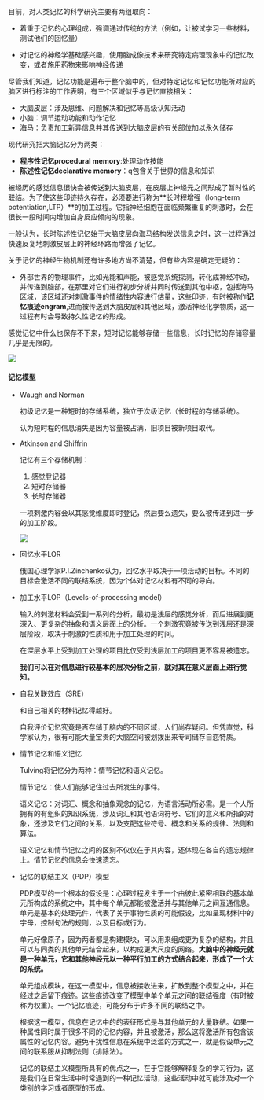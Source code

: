 目前，对人类记忆的科学研究主要有两组取向：

- 着重于记忆的心理组成，强调通过传统的方法（例如，让被试学习一些材料，测试他们的回忆量）

- 对记忆的神经学基础感兴趣，使用脑成像技术来研究特定病理现象中的记忆改变，或者施用药物来影响神经传递

尽管我们知道，记忆功能是遍布于整个脑中的，但对特定记忆和记忆功能所对应的脑区进行标注的工作表明，有三个区域似乎与记忆直接相关：

- 大脑皮层：涉及思维、问题解决和记忆等高级认知活动
- 小脑：调节运动功能和动作记忆
- 海马：负责加工新异信息并其传送到大脑皮层的有关部位加以永久储存

现代研究把大脑记忆分为两类：

- **程序性记忆procedural memory**:处理动作技能
- **陈述性记忆declarative memory**：q包含关于世界的信息和知识

被经历的感觉信息很快会被传送到大脑皮层，在皮层上神经元之间形成了暂时性的联结。为了使这些印迹持久存在，必须要进行称为**长时程增强（long-term potentiation,LTP）**的加工过程。它指神经细胞在面临频繁重复的刺激时，会在很长一段时间内增加自身反应倾向的现象。

一般认为，长时陈述性记忆始于大脑皮层向海马结构发送信息之时，这一过程通过快速反复地刺激皮层上的神经环路而增强了记忆。

关于记忆的神经生物机制还有许多地方尚不清楚，但有些内容是确定无疑的：

- 外部世界的物理事件，比如光能和声能，被感觉系统探测，转化成神经冲动，并传递到脑部，在那里对它们进行初步分析并同时传送到其他中枢，包括海马区域，该区域还对刺激事件的情绪性内容进行估量，这些印迹，有时被称作**记忆痕迹engram**,进而被传送到大脑皮层和其他区域，激活神经化学物质，这一过程有时会导致持久性记忆的形成。

感觉记忆中什么也保存不下来，短时记忆能够存储一些信息，长时记忆的存储容量几乎是无限的。

![](/assets/Snipaste_2019-02-24_17-24-40.png)

#### 记忆模型

- Waugh and Norman

    初级记忆是一种短时的存储系统，独立于次级记忆（长时程的存储系统）。
    
    认为短时程的信息消失是因为容量被占满，旧项目被新项目取代。
    
- Atkinson and Shiffrin

    记忆有三个存储机制：
    
    1. 感觉登记器
    2. 短时存储器
    3. 长时存储器
    
    一项刺激内容会以其感觉维度即时登记，然后要么遗失，要么被传递到进一步的加工阶段。
    
    ![](/assets/未命名.png)
    
- 回忆水平LOR

    俄国心理学家P.I.Zinchenko认为，回忆水平取决于一项活动的目标。不同的目标会激活不同的联结系统，因为个体对记忆材料有不同的导向。
    
- 加工水平LOP（Levels-of-processing model）

    输入的刺激材料会受到一系列的分析，最初是浅层的感觉分析，而后进展到更深入、更复杂的抽象和语义层面上的分析。一个刺激究竟被传送到浅层还是深层阶段，取决于刺激的性质和用于加工处理的时间。
    
    在深层水平上受到加工处理的项目比仅受到浅层加工的项目更不容易被遗忘。
    
    **我们可以在对信息进行较基本的层次分析之前，就对其在意义层面上进行觉知。**
    
- 自我关联效应（SRE）

    和自己相关的材料记忆得越好。
    
    自我评价记忆究竟是否存储于脑内的不同区域，人们尚存疑问。但凭直觉，科学家认为，很有可能大量宝贵的大脑空间被划拨出来专司储存自恋特质。
    
- 情节记忆和语义记忆

    Tulving将记忆分为两种：情节记忆和语义记忆。
    
    情节记忆：使人们能够记住过去所发生的事件。
    
    语义记忆：对词汇、概念和抽象观念的记忆，为语言活动所必需。是一个人所拥有的有组织的知识系统，涉及词汇和其他语词符号、它们的意义和所指的对象，还涉及它们之间的关系，以及支配这些符号、概念和关系的规律、法则和算法。
    
    语义记忆和情节记忆之间的区别不仅仅在于其内容，还体现在各自的遗忘规律上。情节记忆的信息会快速遗忘。
    
- 记忆的联结主义（PDP）模型

    PDP模型的一个根本的假设是：心理过程发生于一个由彼此紧密相联的基本单元所构成的系统之中，其中每个单元都能被激活并与其他单元之间互通信息。单元是基本的处理元件，代表了关于事物性质的可能假设，比如呈现材料中的字母，控制句法的规则，以及目标或行为。
    
    单元好像原子，因为两者都是构建模块，可以用来组成更为复杂的结构，并且可以与同类的其他单元结合起来，以构成更大尺度的网络。**大脑中的神经元就是一种单元，它和其他神经元以一种平行加工的方式结合起来，形成了一个大的系统。**
    
    单元组成模块，在这一模型中，信息被接收进来，扩散到整个模型之中，并在经过之后留下痕迹。这些痕迹改变了模型中单个单元之间的联结强度（有时被称为权重）。一个记忆痕迹，可能分布于许多不同的联结之中。
    
    根据这一模型，信息在记忆中的的表征形式是与其他单元的大量联结。如果一种属性同时属于很多不同的记忆内容，并且被激活，那么这将激活所有包含该属性的记忆内容。避免干扰性信息在系统中泛滥的方式之一，就是假设单元之间的联系服从抑制法则（排除法）。
    
    记忆的联结主义模型所具有的优点之一，在于它能够解释复杂的学习行为，这是我们在日常生活中时常遇到的一种记忆活动，这些活动中就可能涉及对一个类别的学习或者原型的形成。
    


  